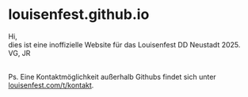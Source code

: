 # louisenfest.github.io
Hi, <br>
dies ist eine inoffizielle Website für das Louisenfest DD Neustadt 2025.<br>
VG, JR <br><br>

Ps. Eine Kontaktmöglichkeit außerhalb Githubs findet sich unter <a href="https://louisenfest.com/t/kontakt">louisenfest.com/t/kontakt</a>.
